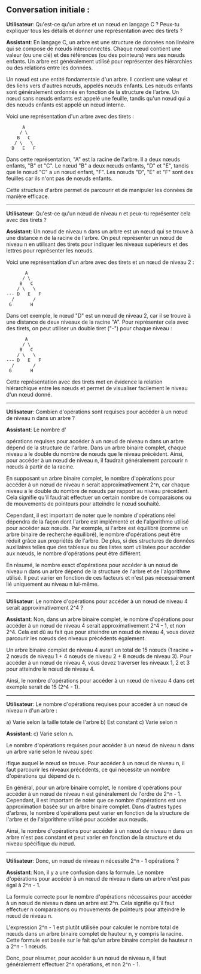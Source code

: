 
## Conversation initiale :

**Utilisateur**: Qu'est-ce qu'un arbre et un nœud en langage C ? Peux-tu expliquer tous les détails et donner une représentation avec des tirets ?

**Assistant**: En langage C, un arbre est une structure de données non linéaire qui se compose de nœuds interconnectés. Chaque nœud contient une valeur (ou une clé) et des références (ou des pointeurs) vers ses nœuds enfants. Un arbre est généralement utilisé pour représenter des hiérarchies ou des relations entre les données.

Un nœud est une entité fondamentale d'un arbre. Il contient une valeur et des liens vers d'autres nœuds, appelés nœuds enfants. Les nœuds enfants sont généralement ordonnés en fonction de la structure de l'arbre. Un nœud sans nœuds enfants est appelé une feuille, tandis qu'un nœud qui a des nœuds enfants est appelé un nœud interne.

Voici une représentation d'un arbre avec des tirets :

```
      A
     / \
    B   C
   / \   \
  D   E   F
```

Dans cette représentation, "A" est la racine de l'arbre. Il a deux nœuds enfants, "B" et "C". Le nœud "B" a deux nœuds enfants, "D" et "E", tandis que le nœud "C" a un nœud enfant, "F". Les nœuds "D", "E" et "F" sont des feuilles car ils n'ont pas de nœuds enfants.

Cette structure d'arbre permet de parcourir et de manipuler les données de manière efficace.

---

**Utilisateur**: Qu'est-ce qu'un nœud de niveau n et peux-tu représenter cela avec des tirets ?

**Assistant**: Un nœud de niveau n dans un arbre est un nœud qui se trouve à une distance n de la racine de l'arbre. On peut représenter un nœud de niveau n en utilisant des tirets pour indiquer les niveaux supérieurs et des lettres pour représenter les nœuds.

Voici une représentation d'un arbre avec des tirets et un nœud de niveau 2 :

```
       A
      / \
     B   C
    / \   \
--- D   E   F
  /       /
 G       H
```

Dans cet exemple, le nœud "D" est un nœud de niveau 2, car il se trouve à une distance de deux niveaux de la racine "A". Pour représenter cela avec des tirets, on peut utiliser un double tiret ("-") pour chaque niveau :

```
       A
      / \
     B   C
    / \   \
--- D   E   F
  /       /
 G       H
```

Cette représentation avec des tirets met en évidence la relation hiérarchique entre les nœuds et permet de visualiser facilement le niveau d'un nœud donné.

---

**Utilisateur**: Combien d'opérations sont requises pour accéder à un nœud de niveau n dans un arbre ?

**Assistant**: Le nombre d'

opérations requises pour accéder à un nœud de niveau n dans un arbre dépend de la structure de l'arbre. Dans un arbre binaire complet, chaque niveau a le double du nombre de nœuds que le niveau précédent. Ainsi, pour accéder à un nœud de niveau n, il faudrait généralement parcourir n nœuds à partir de la racine.

En supposant un arbre binaire complet, le nombre d'opérations pour accéder à un nœud de niveau n serait approximativement 2^n, car chaque niveau a le double du nombre de nœuds par rapport au niveau précédent. Cela signifie qu'il faudrait effectuer un certain nombre de comparaisons ou de mouvements de pointeurs pour atteindre le nœud souhaité.

Cependant, il est important de noter que le nombre d'opérations réel dépendra de la façon dont l'arbre est implémenté et de l'algorithme utilisé pour accéder aux nœuds. Par exemple, si l'arbre est équilibré (comme un arbre binaire de recherche équilibré), le nombre d'opérations peut être réduit grâce aux propriétés de l'arbre. De plus, si des structures de données auxiliaires telles que des tableaux ou des listes sont utilisées pour accéder aux nœuds, le nombre d'opérations peut être différent.

En résumé, le nombre exact d'opérations pour accéder à un nœud de niveau n dans un arbre dépend de la structure de l'arbre et de l'algorithme utilisé. Il peut varier en fonction de ces facteurs et n'est pas nécessairement lié uniquement au niveau n lui-même.

---

**Utilisateur**: Le nombre d'opérations pour accéder à un nœud de niveau 4 serait approximativement 2^4 ?

**Assistant**: Non, dans un arbre binaire complet, le nombre d'opérations pour accéder à un nœud de niveau 4 serait approximativement 2^4 - 1, et non 2^4. Cela est dû au fait que pour atteindre un nœud de niveau 4, vous devez parcourir les nœuds des niveaux précédents également.

Un arbre binaire complet de niveau 4 aurait un total de 15 nœuds (1 racine + 2 nœuds de niveau 1 + 4 nœuds de niveau 2 + 8 nœuds de niveau 3). Pour accéder à un nœud de niveau 4, vous devez traverser les niveaux 1, 2 et 3 pour atteindre le nœud de niveau 4.

Ainsi, le nombre d'opérations pour accéder à un nœud de niveau 4 dans cet exemple serait de 15 (2^4 - 1).

---

**Utilisateur**: Le nombre d'opérations requises pour accéder à un nœud de niveau n d'un arbre :

a) Varie selon la taille totale de l'arbre
b) Est constant
c) Varie selon n

**Assistant**: c) Varie selon n.

Le nombre d'opérations requises pour accéder à un nœud de niveau n dans un arbre varie selon le niveau spéc

ifique auquel le nœud se trouve. Pour accéder à un nœud de niveau n, il faut parcourir les niveaux précédents, ce qui nécessite un nombre d'opérations qui dépend de n.

En général, pour un arbre binaire complet, le nombre d'opérations pour accéder à un nœud de niveau n est généralement de l'ordre de 2^n - 1. Cependant, il est important de noter que ce nombre d'opérations est une approximation basée sur un arbre binaire complet. Dans d'autres types d'arbres, le nombre d'opérations peut varier en fonction de la structure de l'arbre et de l'algorithme utilisé pour accéder aux nœuds.

Ainsi, le nombre d'opérations pour accéder à un nœud de niveau n dans un arbre n'est pas constant et peut varier en fonction de la structure et du niveau spécifique du nœud.

---

**Utilisateur**: Donc, un nœud de niveau n nécessite 2^n - 1 opérations ?

**Assistant**: Non, il y a une confusion dans la formule. Le nombre d'opérations pour accéder à un nœud de niveau n dans un arbre n'est pas égal à 2^n - 1.

La formule correcte pour le nombre d'opérations nécessaires pour accéder à un nœud de niveau n dans un arbre est 2^n. Cela signifie qu'il faut effectuer n comparaisons ou mouvements de pointeurs pour atteindre le nœud de niveau n.

L'expression 2^n - 1 est plutôt utilisée pour calculer le nombre total de nœuds dans un arbre binaire complet de hauteur n, y compris la racine. Cette formule est basée sur le fait qu'un arbre binaire complet de hauteur n a 2^n - 1 nœuds.

Donc, pour résumer, pour accéder à un nœud de niveau n, il faut généralement effectuer 2^n opérations, et non 2^n - 1.
